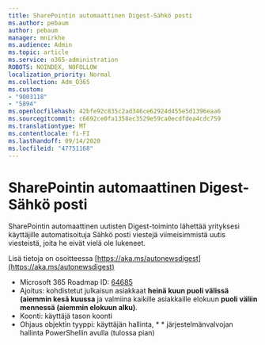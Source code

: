```yaml
---
title: SharePointin automaattinen Digest-Sähkö posti
ms.author: pebaum
author: pebaum
manager: mnirkhe
ms.audience: Admin
ms.topic: article
ms.service: o365-administration
ROBOTS: NOINDEX, NOFOLLOW
localization_priority: Normal
ms.collection: Adm_O365
ms.custom:
- "9003118"
- "5894"
ms.openlocfilehash: 42bfe92c835c2ad346ce62924d455e5d1396eaa6
ms.sourcegitcommit: c6692ce0fa1358ec3529e59ca0ecdfdea4cdc759
ms.translationtype: MT
ms.contentlocale: fi-FI
ms.lasthandoff: 09/14/2020
ms.locfileid: "47751168"
---
```

# <a name="sharepoint-auto-digest-email"></a>SharePointin automaattinen Digest-Sähkö posti

SharePointin automaattinen uutisten Digest-toiminto lähettää yrityksesi käyttäjille automatisoituja Sähkö posti viestejä viimeisimmistä uutis viesteistä, joita he eivät vielä ole lukeneet.

Lisä tietoja on osoitteessa [https://aka.ms/autonewsdigest](https://aka.ms/autonewsdigest)

- Microsoft 365 Roadmap ID:  [64685](https://www.microsoft.com/microsoft-365/roadmap?filters=&featureid=64685)
- Ajoitus: kohdistetut julkaisun asiakkaat  **heinä kuun puoli välissä (aiemmin kesä kuussa**  ja valmiina kaikille asiakkaille elokuun  **puoli väliin mennessä (aiemmin elokuun alku)**.
- Koonti: käyttäjä tason koonti
- Ohjaus objektin tyyppi: käyttäjän hallinta, * * järjestelmänvalvojan hallinta PowerShellin avulla (tulossa pian)
